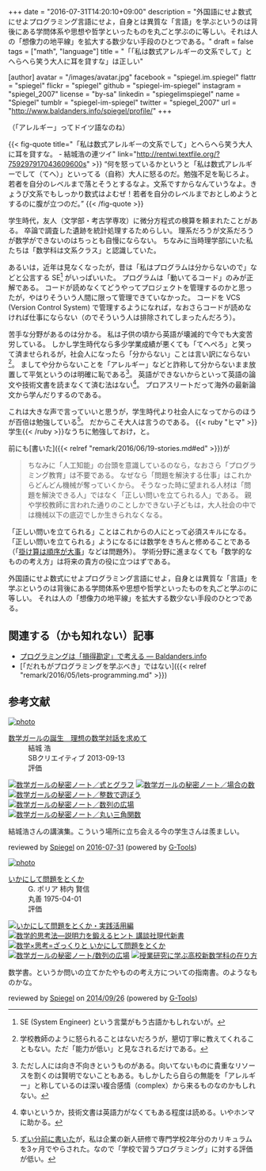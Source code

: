 +++
date = "2016-07-31T14:20:10+09:00"
description = "外国語にせよ数式にせよプログラミング言語にせよ，自身とは異質な「言語」を学ぶというのは背後にある学問体系や思想や哲学といったものを丸ごと学ぶのに等しい。それは人の「想像力の地平線」を拡大する数少ない手段のひとつである。"
draft = false
tags = ["math", "language"]
title = "「「私は数式アレルギーの文系でして」とへらへら笑う大人に耳を貸すな」は正しい"

[author]
  avatar = "/images/avatar.jpg"
  facebook = "spiegel.im.spiegel"
  flattr = "spiegel"
  flickr = "spiegel"
  github = "spiegel-im-spiegel"
  instagram = "spiegel_2007"
  license = "by-sa"
  linkedin = "spiegelimspiegel"
  name = "Spiegel"
  tumblr = "spiegel-im-spiegel"
  twitter = "spiegel_2007"
  url = "http://www.baldanders.info/spiegel/profile/"
+++

（「アレルギー」ってドイツ語なのね）

{{< fig-quote title="「私は数式アレルギーの文系でして」とへらへら笑う大人に耳を貸すな。 - 結城浩の連ツイ" link="http://rentwi.textfile.org/?759297917043609600s" >}}
<q>何を怒っているかというと「私は数式アレルギーでして（てへ）」といってる（自称）大人に怒るのだ。勉強不足を恥じろよ。若者を自分のレベルまで落とそうとするなよ。文系ですからなんていうなよ。きょうび文系でもしっかり数式はよむぜ！若者を自分のレベルまでおとしめようとするのに腹が立つのだ。</q>
{{< /fig-quote >}}

学生時代，友人（文学部・考古学専攻）に微分方程式の検算を頼まれたことがある。
卒論で調査した遺跡を統計処理するためらしい。
理系だろうが文系だろうが数学ができないのはちっとも自慢にならない。
ちなみに当時理学部にいた私たちは「数学科は文系クラス」と認識していた。

あるいは，近年は見なくなったが，昔は「私はプログラムは分からないので」などと公言する SE[^se] がいっぱいいた。
プログラムは「動いてるコード」のみが正解である。
コードが読めなくてどうやってプロジェクトを管理するのかと思ったが，やはりそういう人間に限って管理できていなかった。
コードを VCS (Version Control System) で管理するようになれば，なおさらコードが読めなければ仕事にならない（のでそういう人は排除されてしまったんだろう）。

[^se]: SE (System Engineer) という言葉がもう古語かもしれないが。

苦手な分野があるのは分かる。
私は子供の頃から英語が壊滅的で今でも大変苦労している。
しかし学生時代なら多少学業成績が悪くても「てへぺろ」と笑って済ませられるが，社会人になったら「分からない」ことは言い訳にならない[^0]。
ましてや分からないことを「アレルギー」などと詐称して分からないまま放置して平気というのは明確に恥である[^1]。
英語ができないからといって英語の論文や技術文書を読まなくて済む法はない[^e]。
プロアスリートだって海外の最新論文から学んだりするのである。

[^0]: 学校教師のように怒られることはないだろうが，懇切丁寧に教えてくれることもない。ただ「能力が低い」と見なされるだけである。
[^1]: ただし人には向き不向きというものがある。向いてないものに貴重なリソースを割くのは賢明でないこともある。もしかしたら自らの無能を「アレルギー」と称しているのは深い複合感情（complex）から来るものなのかもしれない。
[^e]: 幸いというか，技術文書は英語力がなくてもある程度は読める。いやホンマに助かる。

これは大きな声で言っていいと思うが，学生時代より社会人になってからのほうが百倍は勉強している[^s]。
だからこそ大人は言うのである。
{{< ruby "ヒマ" >}}学生{{< /ruby >}}なうちに勉強しておけ，と。

[^s]: [ずい分前に書いた](http://www.baldanders.info/spiegel/log2/000529.shtml "私はこうしてプログラミングを覚えた — Baldanders.info")が，私は企業の新人研修で専門学校2年分のカリキュラムを3ヶ月でやらされた。なので「学校で習うプログラミング」に対する評価が低い。

前にも[書いた]({{< relref "remark/2016/06/19-stories.md#ed" >}})が

> ちなみに「人工知能」の台頭を意識しているのなら，なおさら「プログラミング教育」は不要である。 なぜなら「問題を解決する仕事」はこれからどんどん機械が奪っていくから。 そうなった時に望まれる人材は「問題を解決できる人」ではなく「正しい問いを立てられる人」である。 親や学校教師に言われた通りのことしかできない子どもは，大人社会の中では機械以下の底辺でしか生きられなくなる。

「正しい問いを立てられる」ことはこれからの人にとって必須スキルになる。
「正しい問いを立てられる」ようになるには数学をきちんと修めることである（「[掛け算は順序が大事](http://www.baldanders.info/spiegel/log2/000744.shtml "日本の「算数」は壊れてる？ — Baldanders.info")」などは問題外）。
学術分野に進まなくても「数学的なものの考え方」は将来の貴方の役に立つはずである。

外国語にせよ数式にせよプログラミング言語にせよ，自身とは異質な「言語」を学ぶというのは背後にある学問体系や思想や哲学といったものを丸ごと学ぶのに等しい。
それは人の「想像力の地平線」を拡大する数少ない手段のひとつである。

## 関連する（かも知れない）記事

- [プログラミングは「損得勘定」で考える — Baldanders.info](http://www.baldanders.info/spiegel/log2/000868.shtml)
- [「だれもがプログラミングを学ぶべき」ではない]({{< relref "remark/2016/05/lets-programming.md" >}})

## 参考文献

<div class="hreview" ><a class="item url" href="http://www.amazon.co.jp/exec/obidos/ASIN/B00NAQA33A/baldandersinf-22/"><img src="http://ecx.images-amazon.com/images/I/41hSKEDU3zL._SL160_.jpg" alt="photo" class="photo"  /></a><dl ><dt class="fn"><a class="item url" href="http://www.amazon.co.jp/exec/obidos/ASIN/B00NAQA33A/baldandersinf-22/">数学ガールの誕生　理想の数学対話を求めて</a></dt><dd>結城 浩 </dd><dd>SBクリエイティブ 2013-09-13</dd><dd>評価<abbr class="rating" title="5"><img src="http://g-images.amazon.com/images/G/01/detail/stars-5-0.gif" alt="" /></abbr> </dd></dl><p class="similar"><a href="http://www.amazon.co.jp/exec/obidos/ASIN/B00L0PDMIQ/baldandersinf-22/" target="_top"><img src="http://images.amazon.com/images/P/B00L0PDMIQ.09._SCTHUMBZZZ_.jpg"  alt="数学ガールの秘密ノート／式とグラフ"  /></a> <a href="http://www.amazon.co.jp/exec/obidos/ASIN/B01EL08HVS/baldandersinf-22/" target="_top"><img src="http://images.amazon.com/images/P/B01EL08HVS.09._SCTHUMBZZZ_.jpg"  alt="数学ガールの秘密ノート／場合の数"  /></a> <a href="http://www.amazon.co.jp/exec/obidos/ASIN/B00L0PDMJ0/baldandersinf-22/" target="_top"><img src="http://images.amazon.com/images/P/B00L0PDMJ0.09._SCTHUMBZZZ_.jpg"  alt="数学ガールの秘密ノート／整数で遊ぼう"  /></a> <a href="http://www.amazon.co.jp/exec/obidos/ASIN/B00W6NCLL0/baldandersinf-22/" target="_top"><img src="http://images.amazon.com/images/P/B00W6NCLL0.09._SCTHUMBZZZ_.jpg"  alt="数学ガールの秘密ノート／数列の広場"  /></a> <a href="http://www.amazon.co.jp/exec/obidos/ASIN/B00W6NCLJM/baldandersinf-22/" target="_top"><img src="http://images.amazon.com/images/P/B00W6NCLJM.09._SCTHUMBZZZ_.jpg"  alt="数学ガールの秘密ノート／丸い三角関数"  /></a> </p>
<p class="description">結城浩さんの講演集。こういう場所に立ち会える今の学生さんは羨ましい。</p>
<p class="gtools" >reviewed by <a href='#maker' class='reviewer'>Spiegel</a> on <abbr class="dtreviewed" title="2016-07-31">2016-07-31</abbr> (powered by <a href="http://www.goodpic.com/mt/aws/index.html" >G-Tools</a>)</p>
</div>

<div class="hreview" ><a class="item url" href="http://www.amazon.co.jp/exec/obidos/ASIN/4621045938/baldandersinf-22/"><img src="http://ecx.images-amazon.com/images/I/51XGP8AFX2L._SL160_.jpg" alt="photo" class="photo"  /></a><dl ><dt class="fn"><a class="item url" href="http://www.amazon.co.jp/exec/obidos/ASIN/4621045938/baldandersinf-22/">いかにして問題をとくか</a></dt><dd>G. ポリア 柿内 賢信 </dd><dd>丸善 1975-04-01</dd><dd>評価<abbr class="rating" title="4"><img src="http://g-images.amazon.com/images/G/01/detail/stars-4-0.gif" alt="" /></abbr> </dd></dl><p class="similar"><a href="http://www.amazon.co.jp/exec/obidos/ASIN/4621085298/baldandersinf-22/" target="_top"><img src="http://images.amazon.com/images/P/4621085298.09._SCTHUMBZZZ_.jpg"  alt="いかにして問題をとくか・実践活用編"  /></a> <a href="http://www.amazon.co.jp/exec/obidos/ASIN/4061497863/baldandersinf-22/" target="_top"><img src="http://images.amazon.com/images/P/4061497863.09._SCTHUMBZZZ_.jpg"  alt="数学的思考法―説明力を鍛えるヒント  講談社現代新書"  /></a> <a href="http://www.amazon.co.jp/exec/obidos/ASIN/462108819X/baldandersinf-22/" target="_top"><img src="http://images.amazon.com/images/P/462108819X.09._SCTHUMBZZZ_.jpg"  alt="数学×思考=ざっくりと  いかにして問題をとくか"  /></a> <a href="http://www.amazon.co.jp/exec/obidos/ASIN/4797375698/baldandersinf-22/" target="_top"><img src="http://images.amazon.com/images/P/4797375698.09._SCTHUMBZZZ_.jpg"  alt="数学ガールの秘密ノート/数列の広場"  /></a> <a href="http://www.amazon.co.jp/exec/obidos/ASIN/4185086180/baldandersinf-22/" target="_top"><img src="http://images.amazon.com/images/P/4185086180.09._SCTHUMBZZZ_.jpg"  alt="授業研究に学ぶ高校新数学科の在り方"  /></a> </p>
<p class="description" >数学書。というか問いの立てかたやものの考え方についての指南書。のようなものかな。</p>
<p class="gtools" >reviewed by <a href="#maker" class="reviewer">Spiegel</a> on <abbr class="dtreviewed" title="2014-09-26">2014/09/26</abbr> (powered by <a href="http://www.goodpic.com/mt/aws/index.html">G-Tools</a>)</p>
</div>
